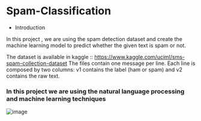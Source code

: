 # Spam-Classification

* Introduction

In this project , we are using the spam detection dataset and create the machine learning model to predict whether the given text is spam or not.

The dataset is available in kaggle ::
https://www.kaggle.com/uciml/sms-spam-collection-dataset
The files contain one message per line. Each line is composed by two columns: v1 contains the label (ham or spam) and v2 contains the raw text.


### In this project we are using the natural language processing and machine learning techniques




![image](https://user-images.githubusercontent.com/85100877/142723504-511cafca-061f-4b1a-a04b-998362b8ce78.png)
